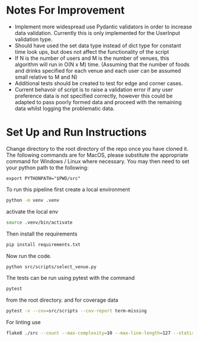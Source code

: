 # Notes For Improvement
- Implement more widespread use Pydantic validators in order to increase data validation. Currently this is only implemented for the UserInput validation type.
- Should have used the set data type instead of dict type for constant time look ups, but does not affect the functionality of the script
- If N is the number of users and M is the number of venues, this algorithm will run in O(N x M) time. (Assuming that the number of foods and drinks specified for each venue and each user can be assumed small relative to M and N)
- Additional tests should be created to test for edge and corner cases.
- Current behavoir of script is to raise a validation error if any user preference data is not specified correctly, however this could be adapted to pass poorly formed data and proceed with the remaining data whilst logging the problematic data.

# Set Up and Run Instructions
Change directory to the root directory of the repo once you have cloned it.
The following commands are for MacOS, please substitute the appropriate command for Windows / Linux where necessary. 
You may then need to set your python path to the following:
```
export PYTHONPATH="$PWD/src"
```


To run this pipeline first create a local environment
```bash
python -m venv .venv
```

activate the local env
```bash
source .venv/bin/activate
```
Then install the requirements
```bash
pip install requirements.txt
```

Now run the code. 
```bash
python src/scripts/select_venue.py
```

The tests can be run using pytest with the command
```bash
pytest
```
from the root directory.
and for coverage data
```bash
pytest -v --cov=src/scripts --cov-report term-missing
```
For linting use
```bash
flake8 ./src --count --max-complexity=10 --max-line-length=127 --statistics
```